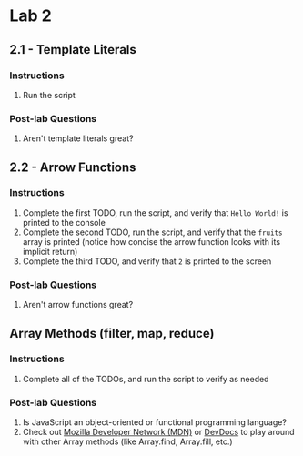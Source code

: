 # Lab 2

## 2.1 - Template Literals

### Instructions

1. Run the script

### Post-lab Questions

1. Aren't template literals great?

## 2.2 - Arrow Functions

### Instructions

1. Complete the first TODO, run the script, and verify that `Hello World!` is printed to the console
2. Complete the second TODO, run the script, and verify that the `fruits` array is printed (notice how concise the arrow function looks with its implicit return)
3. Complete the third TODO, and verify that `2` is printed to the screen

### Post-lab Questions

1. Aren't arrow functions great?

## Array Methods (filter, map, reduce)

### Instructions

1. Complete all of the TODOs, and run the script to verify as needed

### Post-lab Questions

1. Is JavaScript an object-oriented or functional programming language?
2. Check out [Mozilla Developer Network (MDN)](https://developer.mozilla.org/en-US/docs/Web/JavaScript/Reference/Global_Objects/Array) or [DevDocs](http://devdocs.io/) to play around with other Array methods (like Array.find, Array.fill, etc.)
